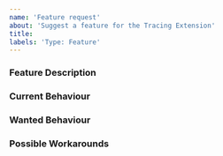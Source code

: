 ```yaml
---
name: 'Feature request'
about: 'Suggest a feature for the Tracing Extension'
title:
labels: 'Type: Feature'
---
```


<!-- Please use markdown (https://guides.github.com/features/mastering-markdown/) semantics throughout the feature description. -->

### Feature Description

<!-- 
    Please provide a description of the feature you envision.
    For example (pseudo-)code snippets showing what it might look like help us understand your suggestion better. 
-->

### Current Behaviour

<!-- Please share the current behaviour of the Tracing Extension around this topic, if applicable. -->

### Wanted Behaviour

<!-- Please described the desired outcome through the Tracing Extension around the suggested feature. -->

### Possible Workarounds

<!-- If applicable, share any workarounds for the described feature. -->
